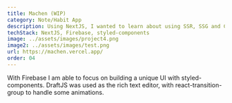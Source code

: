 ```yaml
---
title: Machen (WIP)
category: Note/Habit App
description: Using NextJS, I wanted to learn about using SSR, SSG and CSR.  Another focus was improving CSS abilities and improving my ability to follow documentation of different APIs (DraftJS and Firebase).
techStack: NextJS, Firebase, styled-components
image: ../assets/images/project4.png
image2: ../assets/images/test.png
url: https://machen.vercel.app/
order: 04
---
```


With Firebase I am able to focus on building a unique UI with styled-components. DraftJS was used as the rich text editor, with react-transition-group to handle some animations.
